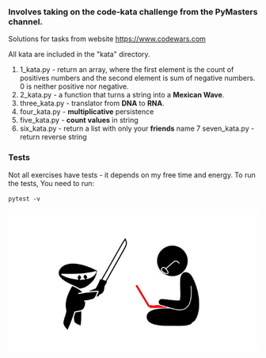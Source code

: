 ### Involves taking on the code-kata challenge from the PyMasters channel. 
Solutions for tasks from website https://www.codewars.com

All kata are included in the "kata" directory.

1. 1_kata.py - return an array, where the first element is the count of positives numbers and the second element is sum of negative numbers. 0 is neither positive nor negative.
2. 2_kata.py -  a function that turns a string into a **Mexican Wave**.
3. three_kata.py - translator from **DNA** to **RNA**.
4. four_kata.py - **multiplicative** persistence
5. five_kata.py - **count values** in string
6. six_kata.py - return a list with only your **friends** name
7  seven_kata.py - return reverse string

### Tests
Not all exercises have tests - it depends on my free time and energy.
To run the tests, You need to run:
```shell
pytest -v
```

![code kata](static/code_kata.jpg)
